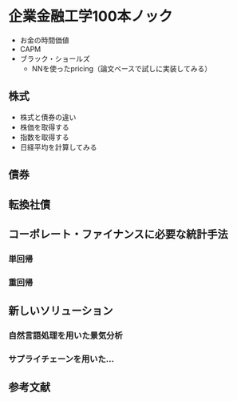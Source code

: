 # 企業金融工学100本ノック
- お金の時間価値
- CAPM
- ブラック・ショールズ
    - NNを使ったpricing（論文ベースで試しに実装してみる）
## 株式
- 株式と債券の違い
- 株価を取得する
- 指数を取得する
- 日経平均を計算してみる

## 債券

## 転換社債

## コーポレート・ファイナンスに必要な統計手法
### 単回帰
### 重回帰

## 新しいソリューション
### 自然言語処理を用いた景気分析
### サプライチェーンを用いた...



## 参考文献

